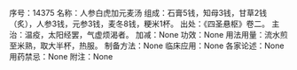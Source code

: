 序号：14375
名称：人参白虎加元麦汤
组成：石膏5钱，知母3钱，甘草2钱（炙），人参3钱，元参3钱，麦冬8钱，粳米1杯。
出处：《四圣悬枢》卷二。
主治：温疫，太阳经罢，气虚烦渴者。
加减：None
功效：None
用法用量：流水煎至米熟，取大半杯，热服。
制备方法：None
临床应用：None
各家论述：None
用药禁忌：None
附注：None

